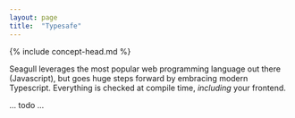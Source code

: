 ```yaml
---
layout: page
title:  "Typesafe"
---
```


{% include concept-head.md %}

Seagull leverages the most popular web programming language out there
(Javascript), but goes huge steps forward by embracing modern Typescript.
Everything is checked at compile time, *including* your frontend.

... todo ...